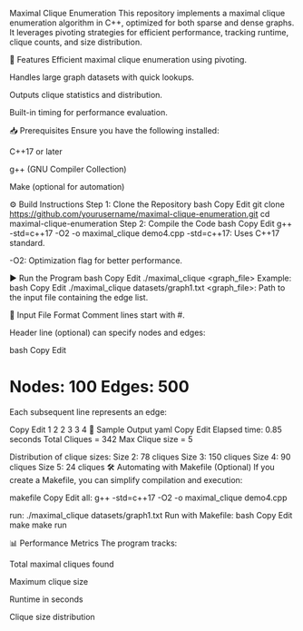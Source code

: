 Maximal Clique Enumeration
This repository implements a maximal clique enumeration algorithm in C++, optimized for both sparse and dense graphs. It leverages pivoting strategies for efficient performance, tracking runtime, clique counts, and size distribution.

🚀 Features
Efficient maximal clique enumeration using pivoting.

Handles large graph datasets with quick lookups.

Outputs clique statistics and distribution.

Built-in timing for performance evaluation.

📥 Prerequisites
Ensure you have the following installed:

C++17 or later

g++ (GNU Compiler Collection)

Make (optional for automation)

⚙️ Build Instructions
Step 1: Clone the Repository
bash
Copy
Edit
git clone https://github.com/yourusername/maximal-clique-enumeration.git
cd maximal-clique-enumeration
Step 2: Compile the Code
bash
Copy
Edit
g++ -std=c++17 -O2 -o maximal_clique demo4.cpp
-std=c++17: Uses C++17 standard.

-O2: Optimization flag for better performance.

▶️ Run the Program
bash
Copy
Edit
./maximal_clique <graph_file>
Example:
bash
Copy
Edit
./maximal_clique datasets/graph1.txt
<graph_file>: Path to the input file containing the edge list.

📄 Input File Format
Comment lines start with #.

Header line (optional) can specify nodes and edges:

bash
Copy
Edit
# Nodes: 100 Edges: 500
Each subsequent line represents an edge:

Copy
Edit
1 2
2 3
3 4
🏃 Sample Output
yaml
Copy
Edit
Elapsed time: 0.85 seconds
Total Cliques = 342
Max Clique size = 5

Distribution of clique sizes:
Size 2: 78 cliques
Size 3: 150 cliques
Size 4: 90 cliques
Size 5: 24 cliques
🛠️ Automating with Makefile (Optional)
If you create a Makefile, you can simplify compilation and execution:

makefile
Copy
Edit
all:
    g++ -std=c++17 -O2 -o maximal_clique demo4.cpp

run:
    ./maximal_clique datasets/graph1.txt
Run with Makefile:
bash
Copy
Edit
make
make run

📊 Performance Metrics
The program tracks:

Total maximal cliques found

Maximum clique size

Runtime in seconds

Clique size distribution
